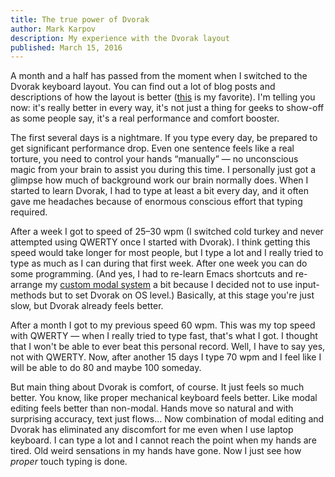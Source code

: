 ```yaml
---
title: The true power of Dvorak
author: Mark Karpov
description: My experience with the Dvorak layout
published: March 15, 2016
---
```


A month and a half has passed from the moment when I switched to the Dvorak
keyboard layout. You can find out a lot of blog posts and descriptions of
how the layout is better
([this](http://infohost.nmt.edu/~shipman/ergo/parkinson.html) is my
favorite). I'm telling you now: it's really better in every way, it's not
just a thing for geeks to show-off as some people say, it's a real
performance and comfort booster.

The first several days is a nightmare. If you type every day, be prepared to
get significant performance drop. Even one sentence feels like a real
torture, you need to control your hands “manually” — no unconscious magic
from your brain to assist you during this time. I personally just got a
glimpse how much of background work our brain normally does. When I started
to learn Dvorak, I had to type at least a bit every day, and it often gave
me headaches because of enormous conscious effort that typing required.

After a week I got to speed of 25–30 wpm (I switched cold turkey and never
attempted using QWERTY once I started with Dvorak). I think getting this
speed would take longer for most people, but I type a lot and I really tried
to type as much as I can during that first week. After one week you can do
some programming. (And yes, I had to re-learn Emacs shortcuts and re-arrange
my [custom modal system](https://github.com/mrkkrp/modalka) a bit because I
decided not to use input-methods but to set Dvorak on OS level.) Basically,
at this stage you're just slow, but Dvorak already feels better.

After a month I got to my previous speed 60 wpm. This was my top speed with
QWERTY — when I really tried to type fast, that's what I got. I thought that
I won't be able to ever beat this personal record. Well, I have to say yes,
not with QWERTY. Now, after another 15 days I type 70 wpm and I feel like I
will be able to do 80 and maybe 100 someday.

But main thing about Dvorak is comfort, of course. It just feels so much
better. You know, like proper mechanical keyboard feels better. Like modal
editing feels better than non-modal. Hands move so natural and with
surprising accuracy, text just flows… Now combination of modal editing and
Dvorak has eliminated any discomfort for me even when I use laptop
keyboard. I can type a lot and I cannot reach the point when my hands are
tired. Old weird sensations in my hands have gone. Now I just see how
*proper* touch typing is done.
